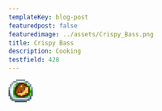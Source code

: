 ```yaml
---
templateKey: blog-post
featuredpost: false
featuredimage: ../assets/Crispy_Bass.png
title: Crispy Bass
description: Cooking
testfield: 428
---
```

![Crispy Bass](../assets/Crispy_Bass.png)